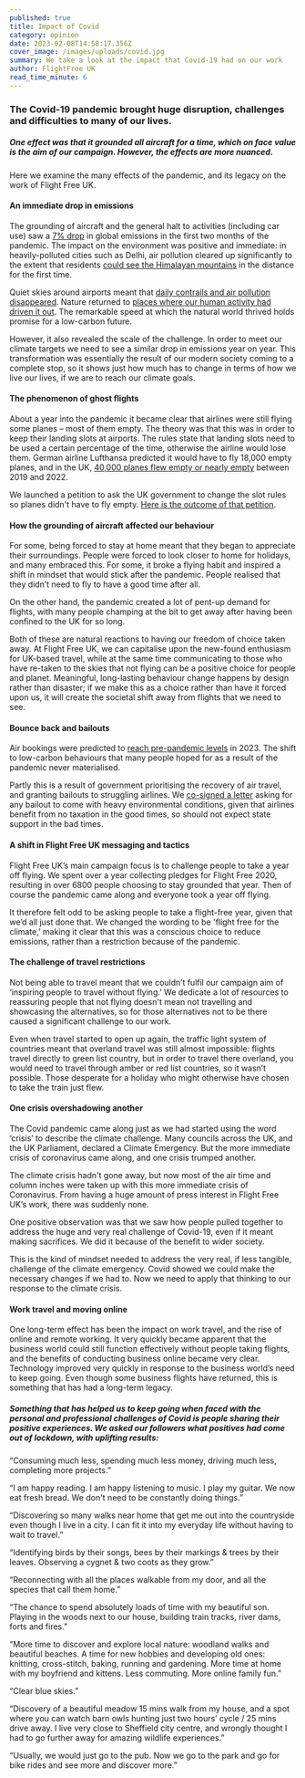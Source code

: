```yaml
---
published: true
title: Impact of Covid
category: opinion
date: 2023-02-08T14:58:17.356Z
cover_image: /images/uploads/covid.jpg
summary: We take a look at the impact that Covid-19 had on our work
author: FlightFree UK
read_time_minute: 6
---
```

### The Covid-19 pandemic brought huge disruption, challenges and difficulties to many of our lives.

##### One effect was that it grounded all aircraft for a time, which on face value is the aim of our campaign. However, the effects are more nuanced. 

Here we examine the many effects of the pandemic, and its legacy on the work of Flight Free UK.

#### An immediate drop in emissions

The grounding of aircraft and the general halt to activities (including car use) saw a [7% drop](https://sustainability.stanford.edu/news/covid-lockdown-causes-record-drop-carbon-emissions-2020) in global emissions in the first two months of the pandemic. The impact on the environment was positive and immediate: in heavily-polluted cities such as Delhi, air pollution cleared up significantly to the extent that residents [could see the Himalayan mountains](https://edition.cnn.com/travel/article/himalayas-visible-lockdown-india-scli-intl/index.html) in the distance for the first time.

Quiet skies around airports meant that [daily contrails and air pollution disappeared](/post/a-story-in-clouds). Nature returned to [places where our human activity had driven it out](https://www.businessinsider.com/photos-show-nature-is-reclaiming-urban-areas-amid-coronavirus-2020-4?r=US&IR=T). The remarkable speed at which the natural world thrived holds promise for a low-carbon future. 

However, it also revealed the scale of the challenge. In order to meet our climate targets we need to see a similar drop in emissions year on year. This transformation was essentially the result of our modern society coming to a complete stop, so it shows just how much has to change in terms of how we live our lives, if we are to reach our climate goals.

#### The phenomenon of ghost flights

About a year into the pandemic it became clear that airlines were s﻿till flying some planes – most of them empty. T﻿he theory was that this was in order to keep their landing slots at airports. The rules state that landing slots need to be used a certain percentage of the time, otherwise the airline would lose them. G﻿erman airline Lufthansa p﻿redicted it would have to fly 18,000 empty planes, and in the UK, [40,000 planes flew empty or nearly empty](https://www.theguardian.com/environment/2022/sep/28/revealed-5000-completely-empty-ghost-flights-in-uk-since-2019-data-shows) between 2019 and 2022. 

We launched a petition to ask the UK government to change the slot rules so planes didn't have to fly empty. [Here is the outcome of that petition](/post/ghost-flights-petition-response/).

#### How the grounding of aircraft affected our behaviour

For some, being forced to stay at home meant that they began to appreciate their surroundings. People were forced to look closer to home for holidays, and many embraced this. For some, it broke a flying habit and inspired a shift in mindset that would stick after the pandemic. People realised that they didn’t need to fly to have a good time after all.

On the other hand, the pandemic created a lot of pent-up demand for flights, with many people champing at the bit to get away after having been confined to the UK for so long. 

Both of these are natural reactions to having our freedom of choice taken away. At Flight Free UK, we can capitalise upon the new-found enthusiasm for UK-based travel, while at the same time communicating to those who have re-taken to the skies that not flying can be a positive choice for people and planet. Meaningful, long-lasting behaviour change happens by design rather than disaster; if w﻿e make this as a choice rather than have it forced upon us, it will create the societal shift away from flights that we need to see.

#### Bounce back and bailouts

Air bookings were predicted to [reach pre-pandemic levels](https://news.un.org/en/story/2023/02/1133347) in 2023. The shift to low-carbon behaviours that many people hoped for as a result of the pandemic never materialised.

Partly this is a result of government prioritising the recovery of air travel, and granting bailouts to struggling airlines. We [co-signed a letter](https://stay-grounded.org/lets-stay-grounded/savepeoplenotplanes/) asking for any bailout to come with heavy environmental conditions, given that airlines benefit from no taxation in the good times, so should not expect state support in the bad times. 

#### A shift in Flight Free UK messaging and tactics

Flight Free UK’s main campaign focus is to challenge people to take a year off flying. We spent over a year collecting pledges for Flight Free 2020, resulting in over 6800 people choosing to stay grounded that year. Then of course the pandemic came along and everyone took a year off flying. 

It therefore felt odd to be asking people to take a flight-free year, given that we’d all just done that. We changed the wording to be 'flight free for the climate,’ making it clear that this was a conscious choice to reduce emissions, rather than a restriction because of the pandemic. 

#### The challenge of travel restrictions 

Not being able to travel meant that we couldn’t fulfil our campaign aim of ‘inspiring people to travel without flying.’ We dedicate a lot of resources to reassuring people that not flying doesn't mean not travelling and showcasing the alternatives, so for those alternatives not to be there caused a significant challenge to our work.

Even when travel started to open up again, the traffic light system of countries meant that overland travel was still almost impossible: flights travel directly to green list country, but in order to travel there overland, you would need to travel through amber or red list countries, so it wasn’t possible. Those desperate for a holiday who might otherwise have chosen to take the train just flew.

#### One crisis overshadowing another

The Covid pandemic came along just as we had started using the word ‘crisis’ to describe the climate challenge. Many councils across the UK, and the UK Parliament, declared a Climate Emergency. But the more immediate crisis of coronavirus came along, and one crisis trumped another. 

The climate crisis hadn't gone away, but now most of the air time and column inches were taken up with this more immediate crisis of Coronavirus. From having a huge amount of press interest in Flight Free UK’s work, there was suddenly none.

One positive observation was that we saw how people pulled together to address the huge and very real challenge of Covid-19, even if it meant making sacrifices. We did it because of the benefit to wider society. 

This is the kind of mindset needed to address the very real, if less tangible, challenge of the climate emergency. Covid showed we could make the necessary changes if we had to. Now we need to apply that thinking to our response to the climate crisis.

#### Work travel and moving online

One long-term effect has been the impact on work travel, and the rise of online and remote working. It very quickly became apparent that the business world could still function effectively without people taking flights, and the benefits of conducting business online became very clear. Technology improved very quickly in response to the business world’s need to keep going. Even though some business flights have returned, this is something that has had a long-term legacy. 

##### Something that has helped us to keep going when faced with the personal and professional challenges of Covid is people sharing their positive experiences. We asked our followers what positives had come out of lockdown, with uplifting results:

“Consuming much less, spending much less money, driving much less, completing more projects.”

“I am happy reading. I am happy listening to music. I play my guitar. We now eat fresh bread. We don't need to be constantly doing things.”

“Discovering so many walks near home that get me out into the countryside even though I live in a city. I can fit it into my everyday life without having to wait to travel.”

“Identifying birds by their songs, bees by their markings & trees by their leaves. Observing a cygnet & two coots as they grow.”

“Reconnecting with all the places walkable from my door, and all the species that call them home.”

“The chance to spend absolutely loads of time with my beautiful son. Playing in the woods next to our house, building train tracks, river dams, forts and fires.”

“More time to discover and explore local nature: woodland walks and beautiful beaches. A time for new hobbies and developing old ones: knitting, cross-stitch, baking, running and gardening. More time at home with my boyfriend and kittens. Less commuting. More online family fun.”

“Clear blue skies.”

“Discovery of a beautiful meadow 15 mins walk from my house, and a spot where you can watch barn owls hunting just two hours’ cycle / 25 mins drive away. I live very close to Sheffield city centre, and wrongly thought I had to go further away for amazing wildlife experiences.”

“Usually, we would just go to the pub. Now we go to the park and go for bike rides and see more and discover more.”